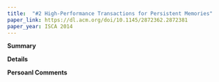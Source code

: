 ```yaml
---
title:  "#2 High-Performance Transactions for Persistent Memories"
paper_link: https://dl.acm.org/doi/10.1145/2872362.2872381
paper_year: ISCA 2014
---
```


**Summary**

**Details**

**Persoanl Comments**
